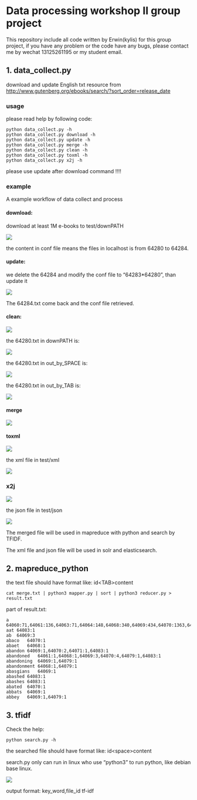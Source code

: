 # Data processing workshop Ⅱ group project

This repository include all code written by Erwin(kylis) for this group project, if you have any problem or the code have any bugs, please contact me by wechat 13125261195 or my student email.

## 1. data_collect.py

download and update English txt resource from http://www.gutenberg.org/ebooks/search/?sort_order=release_date

### usage

please read help by following code:

```shell
python data_collect.py -h
python data_collect.py download -h
python data_collect.py update -h
python data_collect.py merge -h
python data_collect.py clean -h
python data_collect.py toxml -h
python data_collect.py x2j -h
```

please use update after download command !!!!

### example

A example workflow of data collect and process

#### download:

download at least 1M e-books to test/downPATH

![](./statics/img/e1.png)

the content in conf file means the files in localhost is from 64280 to 64284.

#### update:

we delete the 64284 and modify the conf file to “64283*64280”, than update it

![](./statics/img/e2.png)

The 64284.txt come back and the conf file retrieved.

#### clean:

![](./statics/img/e3.png)

the 64280.txt in downPATH is:

![](./statics/img/e4.png)

the 64280.txt in out_by_SPACE is:

![](./statics/img/e5.png)

the 64280.txt in out_by_TAB is:

![](./statics/img/e51.png)

#### merge

![](./statics/img/e6.png)

#### toxml

![](./statics/img/e8.png)

the xml file in test/xml

![](./statics/img/e81.png)

### x2j

![](./statics/img/e9.png)

the json file in test/json

![](./statics/img/e91.png)

The merged file will be used in mapreduce with python and search by TFIDF.

The xml file and json file will be used in solr and elasticsearch.

## 2. mapreduce_python

the text file should have format like: id\<TAB\>content

```shell
cat merge.txt | python3 mapper.py | sort | python3 reducer.py > result.txt
```

part of result.txt:

```
a	64060:71,64061:136,64063:71,64064:148,64068:340,64069:434,64070:1363,64071:113,64072:156,64073:248,64074:754,64075:71,64076:71,64077:187,64078:322,64079:1028,64080:71,64081:71,64082:71,64083:804,64088:698
aat	64083:1
ab	64069:3
abaco	64070:1
abaet	64068:1
abandon	64069:1,64070:2,64071:1,64083:1
abandoned	64061:1,64068:1,64069:3,64070:4,64079:1,64083:1
abandoning	64069:1,64079:1
abandonment	64068:1,64079:1
abasgians	64069:1
abashed	64083:1
abashes	64083:1
abated	64070:1
abbats	64069:1
abbey	64069:1,64079:1
```

## 3. tfidf

Check the help:

```python3
python search.py -h
```

the searched file should have format like: id\<space\>content

search.py only can run in linux who use “python3” to run python, like debian base linux.

![](./statics/img/e7.png)

output format: key_word,file_id tf-idf

